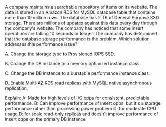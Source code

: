 A company maintains a searchable repository of items on its website. The data is stored in an Amazon RDS for MySQL database table that contains more than 10 million rows. The database has 2 TB of General Purpose SSD storage. There are millions of updates against this data every day through the company's website. The company has noticed that some insert operations are taking 10 seconds or longer. The company has determined that the database storage performance is the problem. Which solution addresses this performance issue? 

A. Change the storage type to Provisioned IOPS SSD. 

B. Change the DB instance to a memory optimized instance class. 

C. Change the DB instance to a burstable performance instance class. 

D. Enable Multi-AZ RDS read replicas with MySQL native asynchronous replication.

Explain:
A: Made for high levels of I/O opps for consistent, predictable performance. 
B: Can improve performance of insert opps, but it's a storage performance rather than processing power problem 
C: for moderate CPU usage 
D: for scale read-only replicas and doesn't improve performance of insert opps on the primary DB instance
